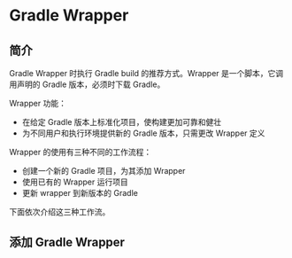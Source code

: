 # Gradle Wrapper

## 简介

Gradle Wrapper 时执行 Gradle build 的推荐方式。Wrapper 是一个脚本，它调用声明的 Gradle 版本，必须时下载 Gradle。


Wrapper 功能：

- 在给定 Gradle 版本上标准化项目，使构建更加可靠和健壮
- 为不同用户和执行环境提供新的 Gradle 版本，只需更改 Wrapper 定义

Wrapper 的使用有三种不同的工作流程：

- 创建一个新的 Gradle 项目，为其添加 Wrapper
- 使用已有的 Wrapper 运行项目
- 更新 wrapper 到新版本的 Gradle

下面依次介绍这三种工作流。

## 添加 Gradle Wrapper

